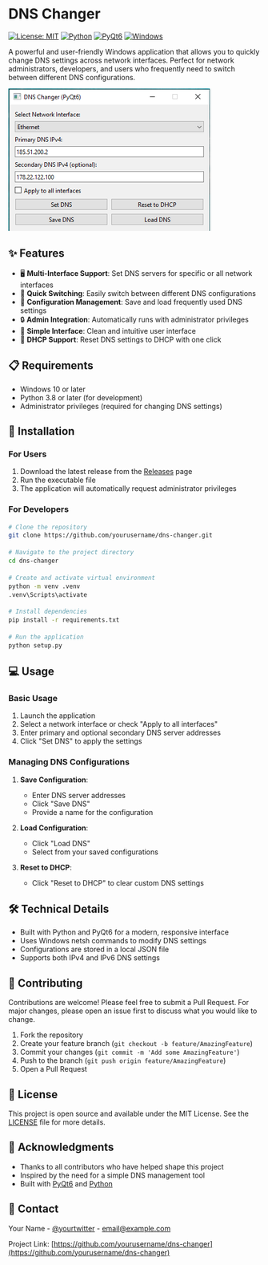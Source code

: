 # DNS Changer

[![License: MIT](https://img.shields.io/badge/License-MIT-yellow.svg)](https://opensource.org/licenses/MIT)
[![Python](https://img.shields.io/badge/Python-3.8%2B-blue)](https://www.python.org/)
[![PyQt6](https://img.shields.io/badge/PyQt6-6.0%2B-green)](https://www.riverbankcomputing.com/software/pyqt/)
[![Windows](https://img.shields.io/badge/Windows-10%2B-blue)](https://www.microsoft.com/windows)

A powerful and user-friendly Windows application that allows you to quickly change DNS settings across network interfaces. Perfect for network administrators, developers, and users who frequently need to switch between different DNS configurations.

![DNS Changer Screenshot](https://github.com/Kurdeus/DNS-Changer/blob/main/screenshot/result.png?raw=true)

## ✨ Features

- 🖥️ **Multi-Interface Support**: Set DNS servers for specific or all network interfaces
- 🔄 **Quick Switching**: Easily switch between different DNS configurations
- 💾 **Configuration Management**: Save and load frequently used DNS settings
- 🔒 **Admin Integration**: Automatically runs with administrator privileges
- 🎯 **Simple Interface**: Clean and intuitive user interface
- 🔧 **DHCP Support**: Reset DNS settings to DHCP with one click

## 📋 Requirements

- Windows 10 or later
- Python 3.8 or later (for development)
- Administrator privileges (required for changing DNS settings)

## 🚀 Installation

### For Users
1. Download the latest release from the [Releases](https://github.com/yourusername/dns-changer/releases) page
2. Run the executable file
3. The application will automatically request administrator privileges

### For Developers
```bash
# Clone the repository
git clone https://github.com/yourusername/dns-changer.git

# Navigate to the project directory
cd dns-changer

# Create and activate virtual environment
python -m venv .venv
.venv\Scripts\activate

# Install dependencies
pip install -r requirements.txt

# Run the application
python setup.py
```

## 💻 Usage

### Basic Usage
1. Launch the application
2. Select a network interface or check "Apply to all interfaces"
3. Enter primary and optional secondary DNS server addresses
4. Click "Set DNS" to apply the settings

### Managing DNS Configurations
1. **Save Configuration**:
   - Enter DNS server addresses
   - Click "Save DNS"
   - Provide a name for the configuration

2. **Load Configuration**:
   - Click "Load DNS"
   - Select from your saved configurations

3. **Reset to DHCP**:
   - Click "Reset to DHCP" to clear custom DNS settings

## 🛠️ Technical Details

- Built with Python and PyQt6 for a modern, responsive interface
- Uses Windows netsh commands to modify DNS settings
- Configurations are stored in a local JSON file
- Supports both IPv4 and IPv6 DNS settings

## 🤝 Contributing

Contributions are welcome! Please feel free to submit a Pull Request. For major changes, please open an issue first to discuss what you would like to change.

1. Fork the repository
2. Create your feature branch (`git checkout -b feature/AmazingFeature`)
3. Commit your changes (`git commit -m 'Add some AmazingFeature'`)
4. Push to the branch (`git push origin feature/AmazingFeature`)
5. Open a Pull Request

## 📝 License

This project is open source and available under the MIT License. See the [LICENSE](LICENSE) file for more details.

## 🙏 Acknowledgments

- Thanks to all contributors who have helped shape this project
- Inspired by the need for a simple DNS management tool
- Built with [PyQt6](https://www.riverbankcomputing.com/software/pyqt/) and [Python](https://www.python.org/)

## 📧 Contact

Your Name - [@yourtwitter](https://twitter.com/yourtwitter) - email@example.com

Project Link: [https://github.com/yourusername/dns-changer](https://github.com/yourusername/dns-changer)

